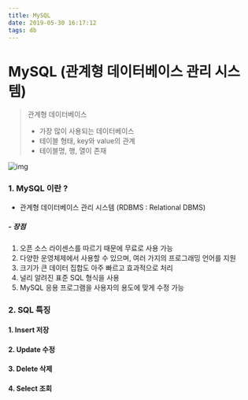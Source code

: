 ```yaml
---
title: MySQL
date: 2019-05-30 16:17:12
tags: db
---
```


# MySQL (관계형 데이터베이스 관리 시스템)

> 관계형 데이터베이스
> - 가장 많이 사용되는 데이터베이스
> - 테이블 형태, key와 value의 관계
> - 테이블명, 행, 열이 존재

 ![img](http://tcpschool.com/lectures/img_mysql_table.png)

### 1. MySQL 이란 ? 
- 관계형 데이터베이스 관리 시스템 (RDBMS : Relational DBMS)

##### - 장점 
1. 오픈 소스 라이센스를 따르기 때문에 무료로 사용 가능
2. 다양한 운영체제에서 사용할 수 있으며, 여러 가지의 프로그래밍 언어를 지원
3. 크기가 큰 데이터 집합도 아주 빠르고 효과적으로 처리
4. 널리 알려진 표준 SQL 형식을 사용
5. MySQL 응용 프로그램을 사용자의 용도에 맞게 수정 가능 

### 2. SQL 특징 
#### 1. Insert 저장
#### 2. Update 수정
#### 3. Delete 삭제
#### 4. Select 조회



